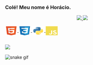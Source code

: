 ### Colé! Meu nome é Horácio.

<div align="center">
  <a href="https://github.com/Horacio90">
  <img height="150em" src="https://github-readme-stats.vercel.app/api?username=Horacio90&show_icons=true&theme=dark&include_all_commits=true&count_private=true"/>
  <img height="150em" src="https://github-readme-stats.vercel.app/api/top-langs/?username=Horacio90&layout=compact&langs_count=7&theme=dark"/>
  </div>

  <div style="display: inline_block"><br> 
  <img align="center" alt="Rafa-HTML" height="30" width="40" src="https://raw.githubusercontent.com/devicons/devicon/master/icons/html5/html5-original.svg">
  <img align="center" alt="Rafa-CSS" height="30" width="40" src="https://raw.githubusercontent.com/devicons/devicon/master/icons/css3/css3-original.svg">
  <img align="center" alt="Rafa-Python" height="30" width="40" src="https://raw.githubusercontent.com/devicons/devicon/master/icons/python/python-original.svg">
  <img align="center" alt="Rafa-Js" height="30" width="40" src="https://raw.githubusercontent.com/devicons/devicon/master/icons/javascript/javascript-plain.svg">
  </div>
  
   ##
 
  <div>
   <a href = "mailto:horacioneto786@gmail.com"><img src="https://img.shields.io/badge/-Gmail-%23333?style=for-the-badge&logo=gmail&logoColor=white" target="_blank"></a>
  </div>
  

![snake gif](https://github.com/Formandodev/Horacio90/blob/output/github-contribution-grid-snake.svg) 

